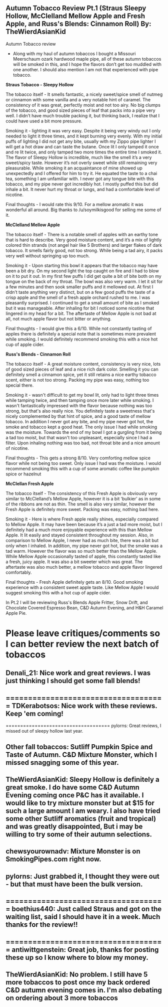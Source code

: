 Autumn Tobacco Review Pt.1 (Straus Sleepy Hollow, McClelland Mellow Apple and Fresh Apple, and Russ's Blends: Cinnamon Roll)
By: TheWierdAsianKid
---
Autumn Tobacco review

* Along with my haul of autumn tobaccos I bought a Missouri Meerschaum ozark hardwood maple pipe, all of these autumn tobaccos will be smoked in this, and I hope the flavors don’t get too muddled with one another. I should also mention I am not that experienced with pipe tobacco. 

**Straus Tobacco - Sleepy Hollow**

The tobacco itself -  It smells fantastic, a nicely sweet/spice smell of nutmeg or cinnamon with some vanilla and a very notable hint of caramel. The consistency of it was great, perfectly moist and not too airy. No big clumps of the tobacco, and good sized pieces of leaf that packs into a pipe very well. I didn’t have much trouble packing it, but thinking back, I realize that I could have used a bit more pressure. 

Smoking it - lighting it was very easy. Despite it being very windy out I only needed to light it three times, and it kept burning very evenly. With my initial puffs of lighting I did not get any bite, usually with my Zippo pipe lighter I will get a hot draw and can taste the butane. Once lit I only tamped it once and re lit twice, and only tamped two more times the entire time I smoked it. The flavor of Sleepy Hollow is incredible, much like the smell it’s a very sweet/spicy taste. However it’s not overly sweet while still remaining very pleasurable. While smoking it an acquaintance of mine showed up unexpectedly and I offered for him to try it. He equated the taste to a chai tea, something I am unfamiliar with. I never got any tongue bite with this tobacco, and my pipe never got incredibly hot. 
I mostly puffed this but did inhale a bit. It never hurt my throat or lungs, and had a comfortable level of nicotine. 

Final thoughts - I would rate this 9/10. For a mellow aromatic it was wonderful all around. Big thanks to /u/soymilkisgood for selling me some of it.  

**McClelland Mellow Apple**

The tobacco itself - There is a notable smell of apples with an earthy tone that is hard to describe. Very good moisture content, and it’s a mix of lightly colored thin strands (not angel hair like 5 Brothers) and larger flakes of dark tobacco. It smells fairly good, not too strong. While being a tad airy, it packs very well without springing up too much.

Smoking it - Upon starting this bowl it appears that the tobacco may have been a bit dry. On my second light the top caught on fire and I had to blow on it to put it out. In my first few puffs I did get quite a bit of bite both on my tongue on the back of my throat. The bowl was also very warm. I let it sit for a few minutes and then sook smaller puffs and it mellowed out. At first I didn’t taste anything very distinct, but on a few good puffs the taste of a crisp apple and the smell of a fresh apple orchard rushed to me. I was pleasantly surprised. I continued to get a small amount of bite as I smoked but it was manageable. After inhaling for bit I noticed some nicotine that lingered in my head for a bit. The aftertaste of Mellow Apple is not bad at all, not much apple flavor but not bitter or anything. 

Final thoughts - I would give this a 6/10. While not constantly tasting of apples there is definitely a special note that is sometimes more prevalent while smoking. I would definitely recommend smoking this with a nice hot cup of apple cider. 

**Russ's Blends - Cinnamon Roll**

The tobacco itself - A great moisture content, consistency is very nice, lots of good sized pieces of leaf and a nice rich dark color. Smelling it you can definitely smell a cinnamon spice, yet it still retains a nice earthy tobacco scent, either is not too strong. Packing my pipe was easy, nothing too special there. 

Smoking it - wasn't difficult to get my bowl lit, only had to light three times while tamping twice, and then tamping once more later while smoking. I wasn't fantastically impressed with the flavor because nothing was too strong, but that's also really nice. You definitely taste a sweetness that's nicely complemented by that hint of spice, and a good taste of mellow tobacco. In addition I never got any bite, and my pipe never got hot, the smoke and tobacco kept a good heat. The only issue I had while smoking was the moisture. Towards the end of my bowl I got a gurgling from it being a tad too moist, but that wasn't too unpleasant, especially since I had a filter. Upon inhaling nothing was too bad, not throat bite and a nice amount of nicotine. 

Final thoughts - This gets a strong 8/10. Very comforting mellow spice flavor while not being too sweet. Only issue I had was the moisture. I would recommend smoking this with a cup of some aromatic coffee like pumpkin spice or hazelnut 

**McClellan Fresh Apple**

The tobacco itself - The consistency of this Fresh Apple is obviously very similar to McClelland’s Mellow Apple, however it is a bit ‘bulkier’ as in some of the ribbons are not as thin. The smell is also very similar, however the Fresh Apple is definitely more sweet. 
Packing was easy, nothing bad here. 

Smoking it - Here is where Fresh apple really shines, especially compared to Mellow Apple. It may have been because it’s a just a tad more moist, but I definitely had a much more enjoyable experience with this than Mellow Apple. It lit easily and stayed consistent throughout my session. Also, in comparison to Mellow Apple, I never had as much bite, there was a bit but only when I inhaled. In addition, my pipe never got hot, but the smoke was a tad warm. However the flavor was so much better than the Mellow Apple. While Mellow Apple occasionally tasted of apple, this constantly tasted like a fresh, juicy apple. It was also a bit sweeter which was great. The aftertaste was also much better, a mellow tobacco and apple flavor lingered comfortably. 

Final thoughts - Fresh Apple definitely gets an 8/10. Good smoking experience with a consistent sweet apple taste. Like Mellow Apple I would suggest smoking this with a hot cup of apple cider. 


In Pt.2 I will be reviewing Russ's Blends Apple Fritter, Snow Drift, and Chocolate Covered Espresso Bean, C&D Autumn Evening, and H&H Caramel Apple Pie.

Please leave critiques/comments so I can better review the next batch of tobaccos
====================================
Denali_21: Nice work and great reviews.  I was just thinking I should get some fall blends!
--
====================================
TDKerabotsos: Nice work with these reviews. Keep 'em coming!
--
====================================
pylorns: Great reviews, I missed out of sleepy hollow last year. 

Other fall tobaccos: Sutliff Pumpkin Spice and Taste of Autumn.  C&D Mixture Monster, which I missed snagging some of this year. 
--
TheWierdAsianKid: Sleepy Hollow is definitely a great smoke. I do have some C&D Autumn Evening coming once P&C has it available. I would like to try mixture monster but at $15 for such a large amount I am weary. I also have tried some other Sutliff aromatics (fruit and tropical) and was greatly disappointed, But i may be willing to try some of their autumn selections.
--
chewsyourownadv: Mixture Monster is on SmokingPipes.com right now.
--
pylorns: Just grabbed it, I thought they were out - but that must have been the bulk version. 
--
====================================
boethius440: Just called Straus and got on the waiting list, said I should have it in a week. Much thanks for the review!!
--
====================================
antiwittgenstein: Great job, thanks for posting these up so I know where to blow my money.
--
TheWierdAsianKid: No problem. I still have 5 more tobaccos to post once my back ordered C&D autumn evening comes in. I'm also debating on ordering about 3 more tobaccos 
--

